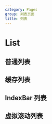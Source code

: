 ```yaml
---
category: Pages
group: 列表页面
title: 列表
---
```


# List

## 普通列表

<code src="./demos/Common/index.jsx"></code>

## 缓存列表

<code src="./demos/Cache/index.jsx"></code>

## IndexBar 列表

<code src="./demos/IndexBar/index.jsx"></code>

## 虚拟滚动列表

<code src="./demos/Virtual/index.jsx"></code>
